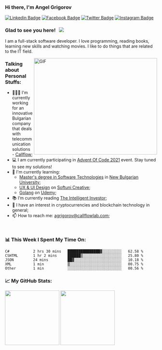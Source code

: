 ### Hi there, I'm Angel Grigorov <img src="https://media.giphy.com/media/hvRJCLFzcasrR4ia7z/giphy.gif" width="15px">

[![Linkedin Badge](https://img.shields.io/badge/-LinkedIn-0e76a8?style=flat-square&logo=Linkedin&logoColor=white)](https://linkedin.com/in/angelgrigorov1)
[![Facebook Badge](https://img.shields.io/badge/-Facebook-3b5998?style=flat-square&logo=Facebook&logoColor=white)](https://www.facebook.com/angelgrigoroV11)
[![Twitter Badge](https://img.shields.io/badge/-Twitter-00acee?style=flat-square&logo=Twitter&logoColor=white)](https://twitter.com/AngelGrigorov3)
[![Instagram Badge](https://img.shields.io/badge/-Instagram-e4405f?style=flat-square&logo=Instagram&logoColor=white)](https://instagram.com/angelgrigorov1/)

### Glad to see you here! &nbsp; ![](https://visitor-badge.glitch.me/badge?page_id=AngelGrigorov)

I am a full-stack software developer. I love programming, reading books, learning new skills and watching movies.
I like to do things that are related to the IT field.

<img align="right" alt="GIF" src="https://camo.githubusercontent.com/bad73067be0171aab9e958e844f2fffe8685814c10a3245aa363d31f9b649922/68747470733a2f2f6d656469612e67697068792e636f6d2f6d656469612f7167515567674143335066763638377150432f67697068792e676966" width="408" height="318" />
  

### Talking about Personal Stuffs:

- 👨🏻‍💻 I'm currently working for an innovative Bulgarian company that deals with telecommunication solutions - [Callflow](https://callflowlab.com/);
- :computer: I am currently participating in [Advent Of Code 2021](https://adventofcode.com/) event. Stay tuned to see my solutions!
- 🚀 I'm currently learning:
    - [Master's degree in Software Technologies](https://ecatalog.nbu.bg/default.asp?V_Year=2021&PageShow=programpresent&P_Menu=generalinfo&Fac_ID=4&M_PHD=0&P_ID=997&TabIndex=1&l=0) in [New Bulgarian University](https://www.nbu.bg/);
    - [UX & UI Design](https://creative.softuni.bg/modules/40/ux-and-ui-design-advanced/39) on [Softuni Creative](https://creative.softuni.bg/);
    - [Golang](https://www.udemy.com/course/go-the-complete-developers-guide/) on [Udemy](https://www.udemy.com/);
- :books: I’m currently reading [The Intelligent Investor](https://www.amazon.com/Intelligent-Investor-Definitive-Investing-Essentials/dp/0060555661);
- :money_with_wings: I have an interest in cryptocurrencies and blockchain technology in general;
- 📫 How to reach me: agrigorov@callflowlab.com;


</br>

### 📊 This Week I Spent My Time On:
<!--START_SECTION:waka-->

```text
C#           2 hrs 30 mins   ███████████████▓░░░░░░░░░   62.58 %
CSHTML       1 hr 2 mins     ██████▒░░░░░░░░░░░░░░░░░░   25.80 %
JSON         24 mins         ██▓░░░░░░░░░░░░░░░░░░░░░░   10.18 %
XML          1 min           ▒░░░░░░░░░░░░░░░░░░░░░░░░   00.75 %
Other        1 min           ░░░░░░░░░░░░░░░░░░░░░░░░░   00.56 %
```

<!--END_SECTION:waka-->


### 📈 My GitHub Stats:

<p>
  <img height="180em" src="https://github-readme-stats.vercel.app/api?username=AngelGrigorov&show_icons=true&hide_border=true&&count_private=true&include_all_commits=true" />
  <img height="180em" src="https://github-readme-stats.vercel.app/api/top-langs/?username=AngelGrigorov&exclude_repo=KNN-Image-Classification&show_icons=true&hide_border=true&layout=compact&langs_count=8"/>
</p>
